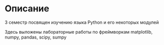 # Описание

3 семестр посвящен изучению языка Python и его некоторых модулей

Здесь выложены лабораторные работы по фреймворкам matplotlib, numpy, pandas, scipy, sumpy
